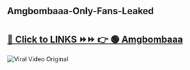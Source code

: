 
 ## Amgbombaaa-Only-Fans-Leaked

# <h2><a href="https://clipsfans.com/Amgbombaaa&ref=git">🔗 Click to LINKS ⏩⏩ 👉 🟢 Amgbombaaa </a></h2>

<a href="https://clipsfans.com/Amgbombaaa&ref=git" rel="nofollow" data-target="animated-image.originalLink"><img src="https://i.ibb.co.com/xMMVF88/686577567.gif" alt="Viral Video Original" style="max-width: 100%; display: inline-block;" data-target="animated-image.originalImage"></a>

